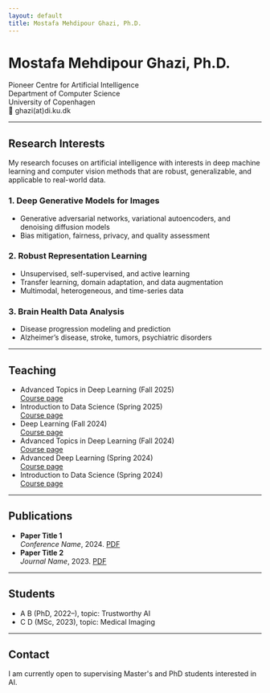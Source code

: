 ```yaml
---
layout: default
title: Mostafa Mehdipour Ghazi, Ph.D.
---
```


# Mostafa Mehdipour Ghazi, Ph.D.

Pioneer Centre for Artificial Intelligence  
Department of Computer Science  
University of Copenhagen  
📧 ghazi(at)di.ku.dk

---

## Research Interests

My research focuses on artificial intelligence with interests in deep machine learning and computer vision methods that are robust, generalizable, and applicable to real-world data. 

### 1. Deep Generative Models for Images
- Generative adversarial networks, variational autoencoders, and denoising diffusion models  
- Bias mitigation, fairness, privacy, and quality assessment  

### 2. Robust Representation Learning
- Unsupervised, self-supervised, and active learning
- Transfer learning, domain adaptation, and data augmentation
- Multimodal, heterogeneous, and time-series data  

### 3. Brain Health Data Analysis
- Disease progression modeling and prediction
- Alzheimer’s disease, stroke, tumors, psychiatric disorders

---

## Teaching

- Advanced Topics in Deep Learning (Fall 2025)  
  [Course page](https://kurser.ku.dk/course/ndak24003u/2024-2025)  
- Introduction to Data Science (Spring 2025)  
  [Course page](https://kurser.ku.dk/course/ndak16003u)  
- Deep Learning (Fall 2024)  
  [Course page](https://kurser.ku.dk/course/ndak24002u/2024-2025)  
- Advanced Topics in Deep Learning (Fall 2024)  
  [Course page](https://kurser.ku.dk/course/ndak24003u/2024-2025)  
- Advanced Deep Learning (Spring 2024)  
  [Course page](https://kurser.ku.dk/course/ndak22002u/2023-2024)  
- Introduction to Data Science (Spring 2024)  
  [Course page](https://kurser.ku.dk/course/ndak16003u/2024-2025)  

---

## Publications

- **Paper Title 1**  
  *Conference Name*, 2024. [PDF](#)
- **Paper Title 2**  
  *Journal Name*, 2023. [PDF](#)

---

## Students

- A B (PhD, 2022–), topic: Trustworthy AI
- C D (MSc, 2023), topic: Medical Imaging

---


## Contact

I am currently open to supervising Master's and PhD students interested in AI.
